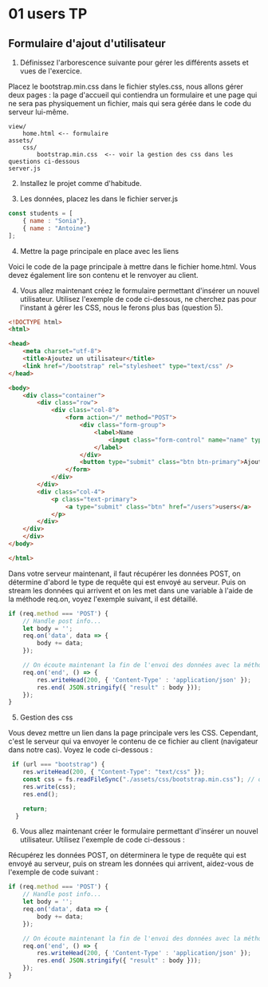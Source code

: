 # 01 users TP

## Formulaire d'ajout d'utilisateur

1. Définissez l'arborescence suivante pour gérer les différents assets et vues de l'exercice.

Placez le bootstrap.min.css dans le fichier styles.css, nous allons gérer deux pages : la page d'accueil qui contiendra un formulaire et une page qui ne sera pas physiquement un fichier, mais qui sera gérée dans le code du serveur lui-même.

```text
view/
    home.html <-- formulaire
assets/
    css/
        bootstrap.min.css  <-- voir la gestion des css dans les questions ci-dessous
server.js
```

2. Installez le projet comme d'habitude.

3. Les données, placez les dans le fichier server.js

```js
const students = [
    { name : "Sonia"},
    { name : "Antoine"}
];
```

4. Mettre la page principale en place avec les liens 

Voici le code de la page principale à mettre dans le fichier home.html. Vous devez également lire son contenu et le renvoyer au client.

4. Vous allez maintenant créez le formulaire permettant d'insérer un nouvel utilisateur. Utilisez l'exemple de code ci-dessous, ne cherchez pas pour l'instant à gérer les CSS, nous le ferons plus bas (question 5).

```html
<!DOCTYPE html>
<html>

<head>
    <meta charset="utf-8">
    <title>Ajoutez un utilisateur</title>
    <link href="/bootstrap" rel="stylesheet" type="text/css" />
</head>

<body>
    <div class="container">
        <div class="row">
            <div class="col-8">
                <form action="/" method="POST">
                    <div class="form-group">
                        <label>Name
                            <input class="form-control" name="name" type="text" />
                        </label>
                    </div>
                    <button type="submit" class="btn btn-primary">Ajouter</button>
                </form>
            </div>
        </div>
        <div class="col-4">
            <p class="text-primary">
                <a type="submit" class="btn" href="/users">users</a>
            </p>
        </div>
    </div>
    </div>
</body>

</html>
```

Dans votre serveur maintenant, il faut récupérer les données POST, on détermine d'abord le type de requête qui est envoyé au serveur. Puis on stream les données qui arrivent et on les met dans une variable à l'aide de la méthode req.on, voyez l'exemple suivant, il est détaillé.

```js
if (req.method === 'POST') {
    // Handle post info...
    let body = '';
    req.on('data', data => {
        body += data;
    });

    // On écoute maintenant la fin de l'envoi des données avec la méthode on et l'attribut end
    req.on('end', () => {
        res.writeHead(200, { 'Content-Type' : 'application/json' });
        res.end( JSON.stringify({ "result" : body }));
    });
}
```

5. Gestion des css 

Vous devez mettre un lien dans la page principale vers les CSS. Cependant, c'est le serveur qui va envoyer le contenu de ce fichier au client (navigateur dans notre cas). Voyez le code ci-dessous :

```js
 if (url === "bootstrap") {
    res.writeHead(200, { "Content-Type": "text/css" });
    const css = fs.readFileSync("./assets/css/bootstrap.min.css"); // on envoit le fichier au client
    res.write(css);
    res.end();

    return;
  }

```

6. Vous allez maintenant créer le formulaire permettant d'insérer un nouvel utilisateur. Utilisez l'exemple de code ci-dessous :

Récupérez les données POST, on déterminera le type de requête qui est envoyé au serveur, puis on stream les données qui arrivent, aidez-vous de l'exemple de code suivant :

```js
if (req.method === 'POST') {
    // Handle post info...
    let body = '';
    req.on('data', data => {
        body += data;
    });

    // On écoute maintenant la fin de l'envoi des données avec la méthode on et l'attribut end
    req.on('end', () => {
        res.writeHead(200, { 'Content-Type' : 'application/json' });
        res.end( JSON.stringify({ "result" : body }));
    });
}
```
